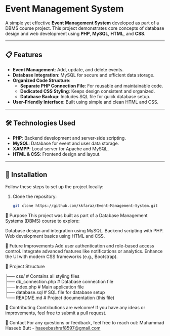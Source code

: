  # Event Management System  

A simple yet effective **Event Management System** developed as part of a DBMS course project. This project demonstrates core concepts of database design and web development using **PHP**, **MySQL**, **HTML**, and **CSS**.

---

## 📋 Features  
- **Event Management**: Add, update, and delete events.  
- **Database Integration**: MySQL for secure and efficient data storage.  
- **Organized Code Structure**:  
  - **Separate PHP Connection File**: For reusable and maintainable code.  
  - **Dedicated CSS Styling**: Keeps design consistent and organized.  
  - **Database Backup**: Includes SQL file for quick database setup.  
- **User-Friendly Interface**: Built using simple and clean HTML and CSS.

---

## 🛠️ Technologies Used  
- **PHP**: Backend development and server-side scripting.  
- **MySQL**: Database for event and user data storage.  
- **XAMPP**: Local server for Apache and MySQL.  
- **HTML & CSS**: Frontend design and layout.

---

## 🚀 Installation  
Follow these steps to set up the project locally:  

1. Clone the repository:  
   ```bash
   git clone https://github.com/kkfaraz/Event-Management-System.git
🎯 Purpose
This project was built as part of a Database Management Systems (DBMS) course to explore:

Database design and integration using MySQL.
Backend scripting with PHP.
Web development basics using HTML and CSS.

🌟 Future Improvements
Add user authentication and role-based access control.
Integrate advanced features like notifications or analytics.
Enhance the UI with modern CSS frameworks (e.g., Bootstrap).

📂 Project Structure

├── css/                # Contains all styling files  
├── db_connection.php   # Database connection file  
├── index.php           # Main application file  
├── database.sql        # SQL file for database setup  
└── README.md           # Project documentation (this file)  

🤝 Contributing
Contributions are welcome! If you have any ideas or improvements, feel free to submit a pull request.

📧 Contact
For any questions or feedback, feel free to reach out:
Muhammad Haseeb Butt - haseebashraf8597@gmail.com








